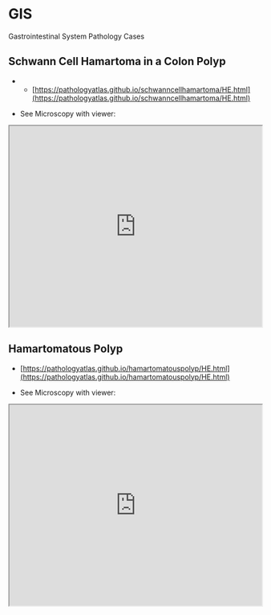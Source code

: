 # GIS
Gastrointestinal System Pathology Cases

## Schwann Cell Hamartoma in a Colon Polyp

- - [https://pathologyatlas.github.io/schwanncellhamartoma/HE.html](https://pathologyatlas.github.io/schwanncellhamartoma/HE.html)

- See Microscopy with viewer: 

<iframe src="https://pathologyatlas.github.io/schwanncellhamartoma/HE.html" width="100%" height="400px"></iframe>


## Hamartomatous Polyp

- [https://pathologyatlas.github.io/hamartomatouspolyp/HE.html](https://pathologyatlas.github.io/hamartomatouspolyp/HE.html)

- See Microscopy with viewer: 

<iframe src="https://pathologyatlas.github.io/hamartomatouspolyp/HE.html" width="100%" height="400px"></iframe>

